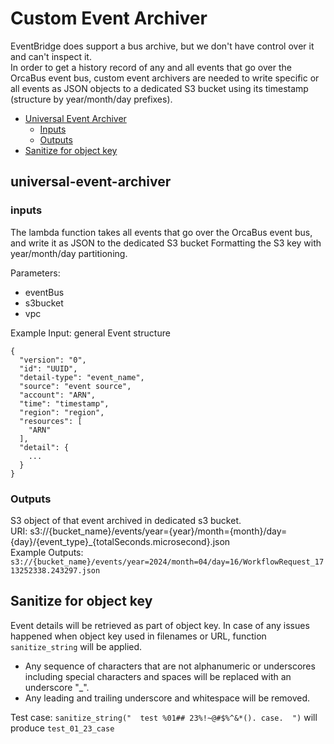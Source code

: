 # Custom Event Archiver

EventBridge does support a bus archive, but we don't have control over it and can't inspect it.\
In order to get a history record of any and all events that go over the OrcaBus event bus, custom event archivers are needed to write specific or all events as JSON objects to a dedicated S3 bucket using its timestamp (structure by year/month/day prefixes).

<!-- TOC -->
* [Universal Event Archiver](#universal-event-archiver)
  * [Inputs](#inputs)
  * [Outputs](#outputs)
* [Sanitize for object key](#sanitize-for-object-key)

<!-- TOC -->


## universal-event-archiver

### inputs

The lambda function takes all events that go over the OrcaBus event bus, and write it as JSON to the dedicated S3 bucket Formatting the S3 key with year/month/day partitioning.

Parameters: 
* eventBus
* s3bucket
* vpc

Example Input: general Event structure

```json5
{
  "version": "0",
  "id": "UUID",
  "detail-type": "event_name",
  "source": "event source",
  "account": "ARN",
  "time": "timestamp",
  "region": "region",
  "resources": [
    "ARN"
  ],
  "detail": {
    ...
  }
}
```

### Outputs

S3 object of that event archived in dedicated s3 bucket.\
URI: s3://{bucket_name}/events/year={year}/month={month}/day={day}/{event_type}_{totalSeconds.microsecond}.json \
Example Outputs: ```s3://{bucket_name}/events/year=2024/month=04/day=16/WorkflowRequest_1713252338.243297.json```


## Sanitize for object key

Event details will be retrieved as part of object key. In case of any issues happened when object key used in filenames or URL, function ```sanitize_string``` will be applied.

* Any sequence of characters that are not alphanumeric or underscores including special characters and spaces will be replaced with an underscore "_".
* Any leading and trailing underscore and whitespace will be removed.

Test case: ```sanitize_string("  test %01## 23%!~@#$%^&*(). case.  ")``` will produce ```test_01_23_case```
